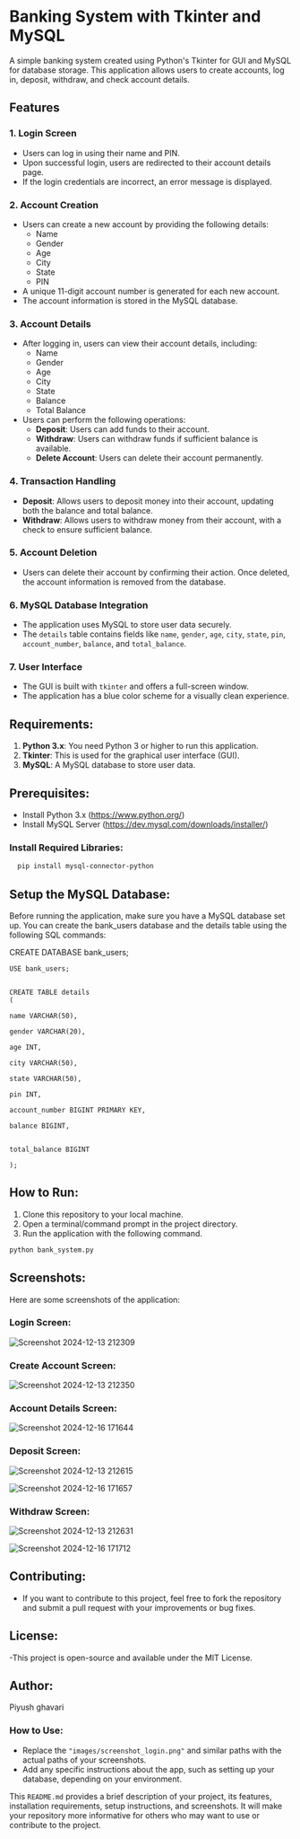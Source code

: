 # Banking System with Tkinter and MySQL

A simple banking system created using Python's Tkinter for GUI and MySQL for database storage. This application allows users to create accounts, log in, deposit, withdraw, and check account details.

## Features

### 1. **Login Screen**
   - Users can log in using their name and PIN.
   - Upon successful login, users are redirected to their account details page.
   - If the login credentials are incorrect, an error message is displayed.

### 2. **Account Creation**
   - Users can create a new account by providing the following details:
     - Name
     - Gender
     - Age
     - City
     - State
     - PIN
   - A unique 11-digit account number is generated for each new account.
   - The account information is stored in the MySQL database.

### 3. **Account Details**
   - After logging in, users can view their account details, including:
     - Name
     - Gender
     - Age
     - City
     - State
     - Balance
     - Total Balance
   - Users can perform the following operations:
     - **Deposit**: Users can add funds to their account.
     - **Withdraw**: Users can withdraw funds if sufficient balance is available.
     - **Delete Account**: Users can delete their account permanently.

### 4. **Transaction Handling**
   - **Deposit**: Allows users to deposit money into their account, updating both the balance and total balance.
   - **Withdraw**: Allows users to withdraw money from their account, with a check to ensure sufficient balance.

### 5. **Account Deletion**
   - Users can delete their account by confirming their action. Once deleted, the account information is removed from the database.

### 6. **MySQL Database Integration**
   - The application uses MySQL to store user data securely.
   - The `details` table contains fields like `name`, `gender`, `age`, `city`, `state`, `pin`, `account_number`, `balance`, and `total_balance`.

### 7. **User Interface**
   - The GUI is built with `tkinter` and offers a full-screen window.
   - The application has a blue color scheme for a visually clean experience.

## Requirements:
1. **Python 3.x**: You need Python 3 or higher to run this application.
2. **Tkinter**: This is used for the graphical user interface (GUI).
3. **MySQL**: A MySQL database to store user data.

## Prerequisites:
- Install Python 3.x (https://www.python.org/)
- Install MySQL Server (https://dev.mysql.com/downloads/installer/)

### Install Required Libraries:

```bash
  pip install mysql-connector-python
```

## Setup the MySQL Database:
Before running the application, make sure you have a MySQL database set up. You can create the bank_users database and the details table using the following SQL commands:


CREATE DATABASE bank_users;

  
    USE bank_users;
  

    CREATE TABLE details 
    (
  
    name VARCHAR(50),
    
    gender VARCHAR(20),
    
    age INT,
    
    city VARCHAR(50),
    
    state VARCHAR(50),
    
    pin INT,
    
    account_number BIGINT PRIMARY KEY,
    
    balance BIGINT,
    
    
    total_balance BIGINT
   
    );


## How to Run:
1. Clone this repository to your local machine.
2. Open a terminal/command prompt in the project directory.
3. Run the application with the following command.
 ```bash
 python bank_system.py
```
## Screenshots:
  Here are some screenshots of the application:
  
  ### Login Screen:
  
  ![Screenshot 2024-12-13 212309](https://github.com/user-attachments/assets/3f017eed-a61c-4e49-a875-eda8f21c4fdb)


  ### Create Account Screen:
  
  
  ![Screenshot 2024-12-13 212350](https://github.com/user-attachments/assets/6e7502e8-ef32-49ea-91af-a35afb1a490b)


  ### Account Details Screen:
  

  ![Screenshot 2024-12-16 171644](https://github.com/user-attachments/assets/b6f97790-a815-441a-9b44-f4cc08e95177)



  ### Deposit Screen:
  

  ![Screenshot 2024-12-13 212615](https://github.com/user-attachments/assets/1639b7dc-205e-447d-9b08-b979f3778a60)


  


  ![Screenshot 2024-12-16 171657](https://github.com/user-attachments/assets/3393390e-fa8e-48d8-af4d-cd0a9b089a44)




  ### Withdraw Screen:
  

  ![Screenshot 2024-12-13 212631](https://github.com/user-attachments/assets/585d1345-4b70-465a-92cb-e89722f9205e)




  ![Screenshot 2024-12-16 171712](https://github.com/user-attachments/assets/82806bdf-596a-4316-b764-7e08decd74d8)




## Contributing:
 - If you want to contribute to this project, feel free to fork the repository and submit a pull request with your improvements or bug fixes.

## License:
-This project is open-source and available under the MIT License.


## Author:
Piyush ghavari


### How to Use:
- Replace the `"images/screenshot_login.png"` and similar paths with the actual paths of your screenshots.
- Add any specific instructions about the app, such as setting up your database, depending on your environment.

This `README.md` provides a brief description of your project, its features, installation requirements, setup instructions, and screenshots. It will make your repository more informative for others who may want to use or contribute to the project.





